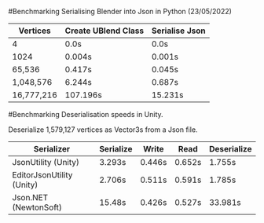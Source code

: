 #Benchmarking Serialising Blender into Json in Python (23/05/2022)

|Vertices|Create UBlend Class|Serialise Json|
|---|---|---|
| 4 | 0.0s | 0.0s |
| 1024 | 0.004s | 0.001s |
| 65,536 | 0.417s | 0.045s |
| 1,048,576 | 6.244s | 0.687s |
| 16,777,216 | 107.196s | 15.231s |

#Benchmarking Deserialisation speeds in Unity.

Deserialize 1,579,127 vertices as Vector3s from a Json file.

Serializer |Serialize | Write | Read | Deserialize |
|---|---|---|---|---|
| JsonUtility (Unity) | 3.293s | 0.446s | 0.652s | 1.755s |
| EditorJsonUtility (Unity) | 2.706s | 0.511s | 0.591s | 1.785s |
| Json.NET (NewtonSoft) | 15.48s | 0.426s | 0.527s | 33.981s |

